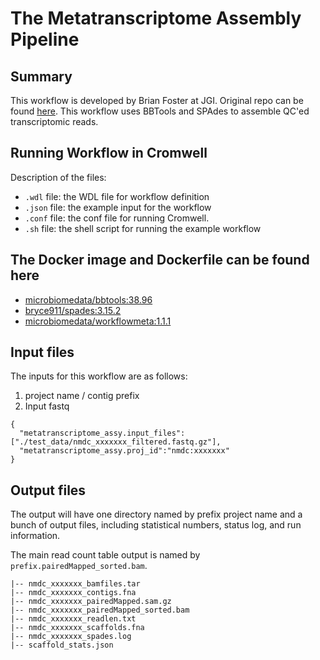 # The Metatranscriptome Assembly Pipeline

## Summary
This workflow is developed by Brian Foster at JGI. Original repo can be found [here](https://code.jgi.doe.gov/BFoster/jgi_meta_wdl/-/tree/master/metatranscriptome). This workflow uses BBTools and SPAdes to assemble QC'ed transcriptomic reads. 

## Running Workflow in Cromwell

Description of the files:
 - `.wdl` file: the WDL file for workflow definition
 - `.json` file: the example input for the workflow
 - `.conf` file: the conf file for running Cromwell.
 - `.sh` file: the shell script for running the example workflow


## The Docker image and Dockerfile can be found here

- [microbiomedata/bbtools:38.96](https://hub.docker.com/r/microbiomedata/bbtools)
- [bryce911/spades:3.15.2](https://hub.docker.com/r/bryce911/spades)
- [microbiomedata/workflowmeta:1.1.1](https://hub.docker.com/r/microbiomedata/workflowmeta)


## Input files

The inputs for this workflow are as follows:

1. project name / contig prefix
2. Input fastq


```
{
  "metatranscriptome_assy.input_files":["./test_data/nmdc_xxxxxxx_filtered.fastq.gz"],
  "metatranscriptome_assy.proj_id":"nmdc:xxxxxxx"
}
```

## Output files

The output will have one directory named by prefix project name and a bunch of output files, including statistical numbers, status log, and run information. 

The main read count table output is named by `prefix.pairedMapped_sorted.bam`. 

```
|-- nmdc_xxxxxxx_bamfiles.tar
|-- nmdc_xxxxxxx_contigs.fna
|-- nmdc_xxxxxxx_pairedMapped.sam.gz
|-- nmdc_xxxxxxx_pairedMapped_sorted.bam
|-- nmdc_xxxxxxx_readlen.txt
|-- nmdc_xxxxxxx_scaffolds.fna
|-- nmdc_xxxxxxx_spades.log
|-- scaffold_stats.json
```
